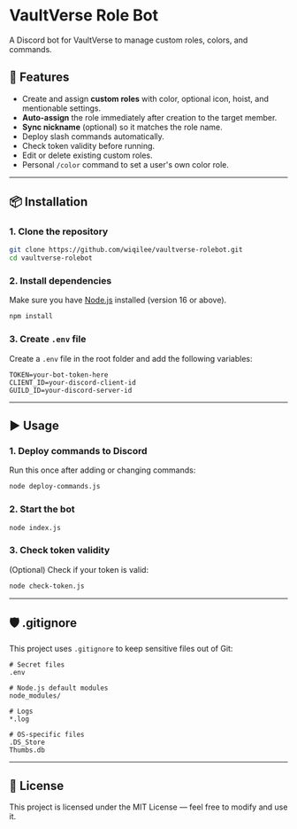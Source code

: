 # VaultVerse Role Bot

A Discord bot for VaultVerse to manage custom roles, colors, and commands.

## 📌 Features
- Create and assign **custom roles** with color, optional icon, hoist, and mentionable settings.
- **Auto-assign** the role immediately after creation to the target member.
- **Sync nickname** (optional) so it matches the role name.
- Deploy slash commands automatically.
- Check token validity before running.
- Edit or delete existing custom roles.
- Personal `/color` command to set a user's own color role.

---

## 📦 Installation

### 1. Clone the repository
```bash
git clone https://github.com/wiqilee/vaultverse-rolebot.git
cd vaultverse-rolebot
```

### 2. Install dependencies
Make sure you have [Node.js](https://nodejs.org/) installed (version 16 or above).
```bash
npm install
```

### 3. Create `.env` file
Create a `.env` file in the root folder and add the following variables:
```env
TOKEN=your-bot-token-here
CLIENT_ID=your-discord-client-id
GUILD_ID=your-discord-server-id
```

---

## ▶️ Usage

### 1. Deploy commands to Discord
Run this once after adding or changing commands:
```bash
node deploy-commands.js
```

### 2. Start the bot
```bash
node index.js
```

### 3. Check token validity
(Optional) Check if your token is valid:
```bash
node check-token.js
```

---

## 🛡️ .gitignore
This project uses `.gitignore` to keep sensitive files out of Git:
```
# Secret files
.env

# Node.js default modules
node_modules/

# Logs
*.log

# OS-specific files
.DS_Store
Thumbs.db
```

---

## 📄 License
This project is licensed under the MIT License — feel free to modify and use it.
